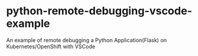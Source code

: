 # python-remote-debugging-vscode-example
An example of remote debugging a Python Application(Flask) on Kubernetes/OpenShift with VSCode
